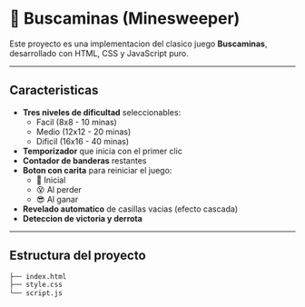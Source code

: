 # 🧨 Buscaminas (Minesweeper)

Este proyecto es una implementacion del clasico juego **Buscaminas**, desarrollado con HTML, CSS y JavaScript puro.

---

## Caracteristicas

- **Tres niveles de dificultad** seleccionables:
    - Facil (8x8 - 10 minas)
    - Medio (12x12 - 20 minas)
    - Dificil (16x16 - 40 minas)
- **Temporizador** que inicia con el primer clic
- **Contador de banderas** restantes
- **Boton con carita** para reiniciar el juego:
    - 🙂 Inicial
    - 😵 Al perder
    - 😎 Al ganar
- **Revelado automatico** de casillas vacias (efecto cascada)
- **Deteccion de victoria y derrota**

---

## Estructura del proyecto

```bash
├── index.html
├── style.css
└── script.js
